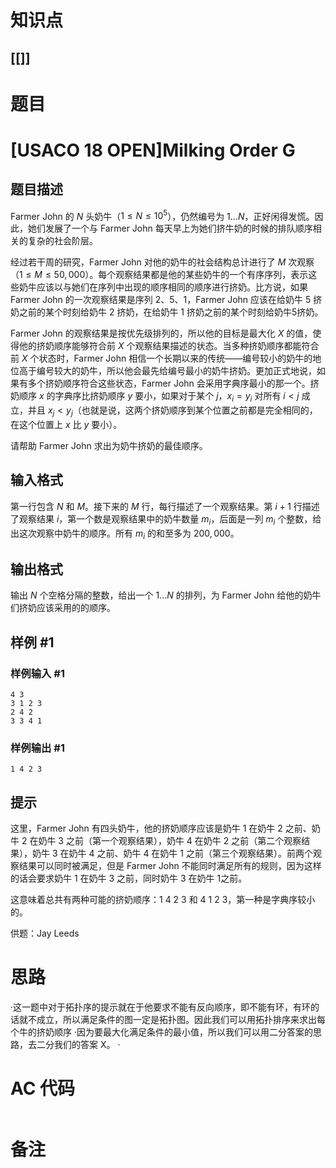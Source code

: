 # 知识点
  ## [[]]
# 题目
 # [USACO 18 OPEN]Milking Order G

## 题目描述

Farmer John 的 $N$ 头奶牛（$1 \leq N \leq 10^5$），仍然编号为 $1 \ldots N$，正好闲得发慌。因此，她们发展了一个与 Farmer John 每天早上为她们挤牛奶的时候的排队顺序相关的复杂的社会阶层。

经过若干周的研究，Farmer John 对他的奶牛的社会结构总计进行了 $M$ 次观察（$1 \leq M \leq 50,000$）。每个观察结果都是他的某些奶牛的一个有序序列，表示这些奶牛应该以与她们在序列中出现的顺序相同的顺序进行挤奶。比方说，如果 Farmer John 的一次观察结果是序列 2、5、1，Farmer John 应该在给奶牛 5 挤奶之前的某个时刻给奶牛 2 挤奶，在给奶牛 1 挤奶之前的某个时刻给奶牛5挤奶。

Farmer John 的观察结果是按优先级排列的，所以他的目标是最大化 $X$ 的值，使得他的挤奶顺序能够符合前 $X$ 个观察结果描述的状态。当多种挤奶顺序都能符合前 $X$ 个状态时，Farmer John 相信一个长期以来的传统——编号较小的奶牛的地位高于编号较大的奶牛，所以他会最先给编号最小的奶牛挤奶。更加正式地说，如果有多个挤奶顺序符合这些状态，Farmer John 会采用字典序最小的那一个。挤奶顺序 $x$ 的字典序比挤奶顺序 $y$ 要小，如果对于某个 $j$，$x_i = y_i$ 对所有 $i < j$ 成立，并且 $x_j < y_j$（也就是说，这两个挤奶顺序到某个位置之前都是完全相同的，在这个位置上 $x$ 比 $y$ 要小）。

请帮助 Farmer John 求出为奶牛挤奶的最佳顺序。

## 输入格式

第一行包含 $N$ 和 $M$。接下来的 $M$ 行，每行描述了一个观察结果。第 $i+1$ 行描述了观察结果 $i$，第一个数是观察结果中的奶牛数量 $m_i$，后面是一列 $m_i$ 个整数，给出这次观察中奶牛的顺序。所有 $m_i$ 的和至多为 $200,000$。

## 输出格式

输出 $N$ 个空格分隔的整数，给出一个 $1 \ldots N$ 的排列，为 Farmer John 给他的奶牛们挤奶应该采用的的顺序。

## 样例 #1

### 样例输入 #1

```
4 3
3 1 2 3
2 4 2
3 3 4 1
```

### 样例输出 #1

```
1 4 2 3
```

## 提示

这里，Farmer John 有四头奶牛，他的挤奶顺序应该是奶牛 1 在奶牛 2 之前、奶牛 2 在奶牛 3 之前（第一个观察结果），奶牛 4 在奶牛 2 之前（第二个观察结果），奶牛 3 在奶牛 4 之前、奶牛 4 在奶牛 1 之前（第三个观察结果）。前两个观察结果可以同时被满足，但是 Farmer John 不能同时满足所有的规则，因为这样的话会要求奶牛 1 在奶牛 3 之前，同时奶牛 3 在奶牛 1之前。

这意味着总共有两种可能的挤奶顺序：1 4 2 3 和 4 1 2 3，第一种是字典序较小的。

供题：Jay Leeds

# 思路
·这一题中对于拓扑序的提示就在于他要求不能有反向顺序，即不能有环，有环的话就不成立，所以满足条件的图一定是拓扑图。因此我们可以用拓扑排序来求出每个牛的挤奶顺序
·因为要最大化满足条件的最小值，所以我们可以用二分答案的思路，去二分我们的答案 X。
·
# AC 代码
```cpp

```
# 备注
